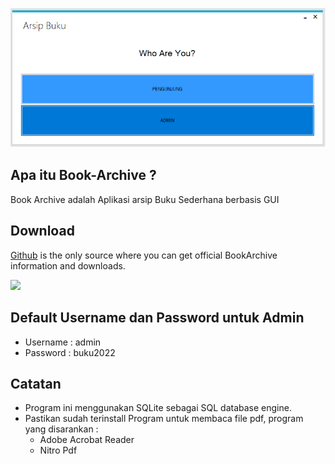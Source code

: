 ![](Img/screenshot.png)

## Apa itu Book-Archive ?

Book Archive adalah Aplikasi arsip Buku Sederhana berbasis GUI

## Download

[Github](https://github.com/znmn/Book-Archive/) is the only source where you can get official BookArchive information and downloads.

[![](https://img.shields.io/badge/Download-BookArchive-blue)](https://github.com/znmn/Book-Archive/releases/)

## Default Username dan Password untuk Admin

- Username : admin
- Password : buku2022

## Catatan

- Program ini menggunakan SQLite sebagai SQL database engine.
- Pastikan sudah terinstall Program untuk membaca file pdf, program yang disarankan :
  - Adobe Acrobat Reader
  - Nitro Pdf
